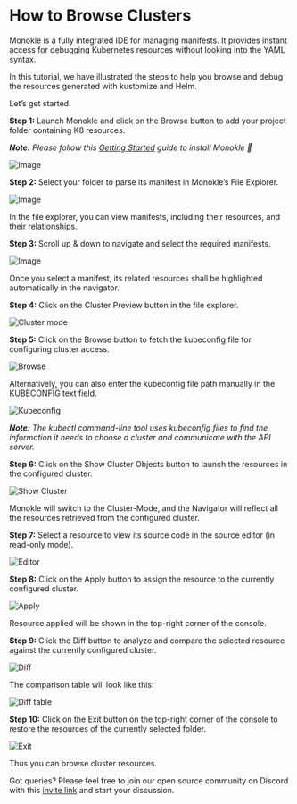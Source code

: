 # How to Browse Clusters


Monokle is a fully integrated IDE for managing manifests. It provides instant access for debugging Kubernetes resources without looking into the YAML syntax. 

In this tutorial, we have illustrated the steps to help you browse and debug the resources generated with kustomize and Helm. 

Let’s get started. 

**Step 1:** Launch Monokle and click on the Browse button to add your project folder containing K8 resources. 

<em>**Note:** Please follow this [Getting Started](../getting-started.md) guide to install Monokle 🚀</em>

![Image](img/image-0.png)
 
**Step 2:** Select your folder to parse its manifest in Monokle’s File Explorer. 

 ![Image](img/image-0.1.png)

In the file explorer, you can view manifests, including their resources, and their relationships.

**Step 3:** Scroll up & down to navigate and select the required manifests. 

![Image](img/image-0.2.gif)

Once you select a manifest, its related resources shall be highlighted automatically in the navigator. 

**Step 4:** Click on the Cluster Preview button in the file explorer.

![Cluster mode](img/cluster-mode-1.png)

**Step 5:** Click on the Browse button to fetch the kubeconfig file for configuring cluster access. 

 ![Browse](img/browse-2.png)

Alternatively, you can also enter the kubeconfig file path manually in the KUBECONFIG text field. 

 ![Kubeconfig](img/kubeconfig-3.png)

<em>**Note:** The kubectl command-line tool uses kubeconfig files to find the information it needs to choose a cluster and communicate with the API server.</em>

**Step 6:** Click on the Show Cluster Objects button to launch the resources in the configured cluster. 

![Show Cluster](img/show-cluster-4.png) 

Monokle will switch to the Cluster-Mode, and the Navigator will reflect all the resources retrieved from the configured cluster. 

**Step 7:** Select a resource to view its source code in the source editor (in read-only mode). 

 ![Editor](img/editor-5.png)

**Step 8:** Click on the Apply button to assign the resource to the currently configured cluster.

![Apply](img/apply-6.png)

Resource applied will be shown in the top-right corner of the console. 

**Step 9:** Click the Diff button to analyze and compare the selected resource against the currently configured cluster. 

 ![Diff](img/diff-7.png)

The comparison table will look like this:

 ![Diff table](img/diff-tble-8.png)

**Step 10:** Click on the Exit button on the top-right corner of the console to restore the resources of the currently selected folder. 

 ![Exit](img/exit-9.png)

Thus you can browse cluster resources. 

Got queries? Please feel free to join our open source community on Discord with this [invite link](https://discord.gg/6zupCZFQbe) and start your discussion.
